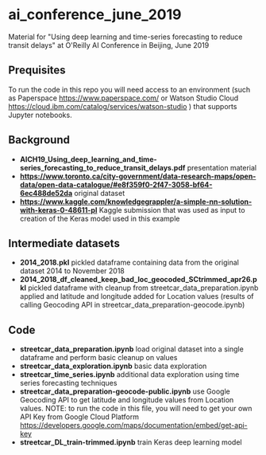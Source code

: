 # ai_conference_june_2019
Material for "Using deep learning and time-series forecasting to reduce transit delays" at O'Reilly AI Conference in Beijing, June 2019

## Prequisites
To run the code in this repo you will need access to an environment (such as Paperspace https://www.paperspace.com/ or Watson Studio Cloud https://cloud.ibm.com/catalog/services/watson-studio ) that supports Jupyter notebooks.

## Background

- **AICH19_Using_deep_learning_and_time-series_forecasting_to_reduce_transit_delays.pdf** presentation material
- **https://www.toronto.ca/city-government/data-research-maps/open-data/open-data-catalogue/#e8f359f0-2f47-3058-bf64-6ec488de52da** original dataset
- **https://www.kaggle.com/knowledgegrappler/a-simple-nn-solution-with-keras-0-48611-pl** Kaggle submission that was used as input to creation of the Keras model used in this example

## Intermediate datasets
- **2014_2018.pkl** pickled dataframe containing data from the original dataset 2014 to November 2018
- **2014_2018_df_cleaned_keep_bad_loc_geocoded_SCtrimmed_apr26.pkl** pickled dataframe with cleanup from streetcar_data_preparation.ipynb applied and latitude and longitude added for Location values (results of calling Geocoding API in streetcar_data_preparation-geocode.ipynb)

## Code
- **streetcar_data_preparation.ipynb** load original dataset into a single dataframe and perform basic cleanup on values
- **streetcar_data_exploration.ipynb** basic data exploration
- **streetcar_time_series.ipynb** additional data exploration using time series forecasting techniques
- **streetcar_data_preparation-geocode-public.ipynb** use Google Geocoding API to get latitude and longitude values from Location values. NOTE: to run the code in this file, you will need to get your own API Key from Google Cloud Platform https://developers.google.com/maps/documentation/embed/get-api-key
- **streetcar_DL_train-trimmed.ipynb** train Keras deep learning model
